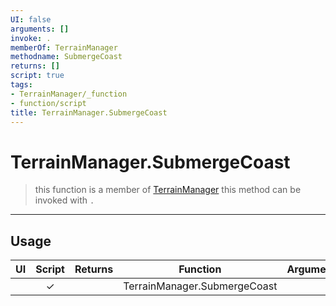 ```yaml
---
UI: false
arguments: []
invoke: .
memberOf: TerrainManager
methodname: SubmergeCoast
returns: []
script: true
tags:
- TerrainManager/_function
- function/script
title: TerrainManager.SubmergeCoast
---
```

# TerrainManager.SubmergeCoast
> this function is a member of [TerrainManager](civ-6/lua/TerrainManager.md)
> this method can be invoked with `.`
-----
## Usage
|  UI | Script | Returns | Function | Arguments |
|:---:|:------:|-------:|:--------:|:---------|
| |✓||TerrainManager.SubmergeCoast||
